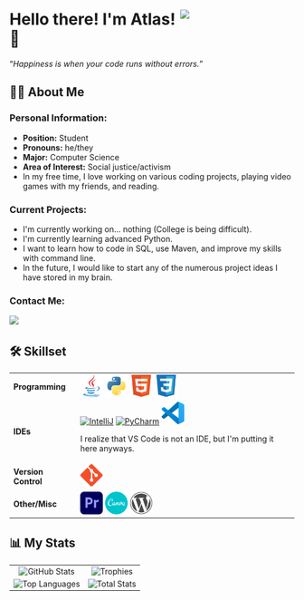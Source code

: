 <div>
  <img src="https://media.giphy.com/media/v1.Y2lkPTc5MGI3NjExMGZlOGMxMTZiMGI0YjAwYzhkNTI0MzIxMTYzNGQ0ZmUxMzBjYWU5OSZjdD1n/USV0ym3bVWQJJmNu3N/giphy.gif" align="right" width="40%">
  <div align="left">
    <h1>Hello there! I'm Atlas! 👋</h1>
    <q><em>Happiness is when your code runs without errors.</em></q>
    <h2>👨‍💻 About Me</h2>
    <h3>Personal Information:</h3>
    <ul>
      <li><strong>Position:</strong> Student</li>
      <li><strong>Pronouns:</strong> he/they</li>
      <li><strong>Major:</strong> Computer Science</li>
      <li><strong>Area of Interest:</strong> Social justice/activism</li>
      <li>In my free time, I love working on various coding projects, playing video games with my friends, and reading.</li>
    </ul>
  </div>
</div>

### Current Projects:
<ul>
  <li>I'm currently working on... nothing (College is being difficult).</li>
  <li>I'm currently learning advanced Python.</li>
  <li>I want to learn how to code in SQL, use Maven, and improve my skills with command line.</li>
  <li>In the future, I would like to start any of the numerous project ideas I have stored in my brain.</li>
</ul>

### Contact Me:
<a href="https://www.linkedin.com/in/atlas-mallams/">
  <img src="https://img.shields.io/badge/LinkedIn-0077B5?style=for-the-badge&logo=linkedin&logoColor=white"/>
</a>

## 🛠 Skillset

<table>
  <tr>
    <td><strong>Programming</strong></td>
    <td>
      <a href="https://www.java.com/"><img src="https://github.com/devicons/devicon/blob/master/icons/java/java-original.svg" title="Java" alt="Java" width="40" height="40"></a>
      <a href="https://www.python.org/"><img src="https://github.com/devicons/devicon/blob/master/icons/python/python-original.svg" title="Python" alt="Python" width="40" height="40"></a>
      <a href="https://developer.mozilla.org/en-US/docs/Web/HTML"><img src="https://github.com/devicons/devicon/blob/master/icons/html5/html5-original.svg" title="HTML" alt="HTML" width="40" height="40"></a>
      <a href="https://developer.mozilla.org/en-US/docs/Web/CSS"><img src="https://github.com/devicons/devicon/blob/master/icons/css3/css3-original.svg" title="CSS" alt="CSS" width="40" height="40"></a>
    </td>
  </tr>
  <tr>
    <td><strong>IDEs</strong></td>
    <td>
      <a href="https://www.jetbrains.com/idea/"><img src="https://github.com/gilbarbara/logos/blob/1f372be75689d73cae89b6de808149b606b879e1/logos/intellij-idea.svg" title="IntelliJ" alt="IntelliJ" width="40" height="40"></a>
      <a href="https://www.jetbrains.com/pycharm/"><img src="https://github.com/gilbarbara/logos/blob/1f372be75689d73cae89b6de808149b606b879e1/logos/pycharm.svg" title="PyCharm" alt="PyCharm" width="40" height="40"></a>
      <a href="https://code.visualstudio.com/"><img src="https://github.com/devicons/devicon/blob/master/icons/vscode/vscode-original.svg" title="VS Code" alt="VS Code" width="40" height="40"></a>
      <p>I realize that VS Code is not an IDE, but I'm putting it here anyways.</p>
    </td>
  </tr>
  <tr>
    <td><strong>Version Control</strong></td>
    <td>
      <a href="https://git-scm.com/"><img src="https://github.com/devicons/devicon/blob/master/icons/git/git-original.svg" title="Git" alt="Git" width="40" height="40"></a>
    </td>
  </tr>
  <tr>
    <td><strong>Other/Misc</strong></td>
    <td>
      <a href="https://www.adobe.com/products/premiere.html"><img src="https://github.com/gilbarbara/logos/blob/main/logos/adobe-premiere.svg" title="Premiere Pro" alt="Premiere Pro" width="40" height="40"></a>
      <a href="https://www.canva.com/"><img src="https://github.com/devicons/devicon/blob/master/icons/canva/canva-original.svg" title="Canva" alt="Canva" width="40" height="40"></a>
      <a href="https://wordpress.com/"><img src="https://github.com/devicons/devicon/blob/master/icons/wordpress/wordpress-plain.svg" title="WordPress" alt="WordPress" width="40" height="40"></a>
    </td>
  </tr>
</table>

## 📊 My Stats

<table table-layout="fixed">
  <tr>
    <td align="center">
      <img src="https://streak-stats.demolab.com?user=atlaska826&theme=algolia" alt="GitHub Stats">
    </td>
    <td align="center">
      <img src="https://github-profile-trophy-atlaska826.vercel.app/?username=atlaska826&row=2&column=3&theme=algolia&margin-w=5&margin-h=5" alt="Trophies">
    </td>
  </tr>
  <tr>
    <td align="center">
      <img src="https://github-readme-stats-atlaska826.vercel.app/api/top-langs/?username=atlaska826&layout=compact&theme=algolia" alt="Top Languages">
    </td>
    <td align="center">
      <img src="https://github-readme-stats-atlaska826.vercel.app/api?username=atlaska826&show_icons=true&theme=algolia" alt="Total Stats">
    </td>
  </tr>
</table>

<!--
Comments here
-->
